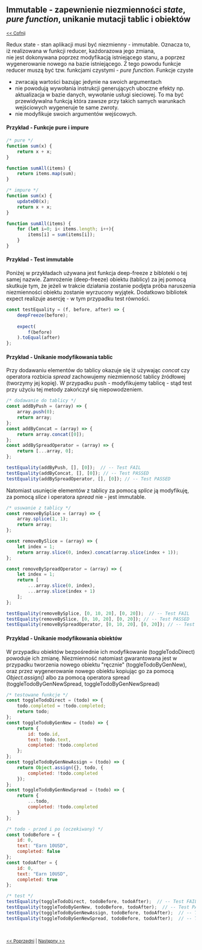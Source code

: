 ## Immutable - zapewnienie niezmienności _state_, _pure function_, unikanie mutacji tablic i obiektów  
<sub>[<< Cofnij](https://github.com/donatuss/Redux-Start-Egghead/blob/master/README.md)</sub><br/>

Redux state - stan aplikacji musi być niezmienny - immutable. Oznacza to, iż realizowana w funkcji reducer, każdorazowa jego zmiana,   
nie jest dokonywana poprzez modyfikacją istniejącego stanu, a poprzez wygenerowanie nowego na bazie istniejącego.
Z tego powodu funkcje reducer muszą być tzw. funkcjami czystymi - _pure function_. Funkcje czyste
+ zwracają wartości bazując jedynie na swoich argumentach
+ nie powodują wywołania instrukcji generujących uboczne efekty np. aktualizacja w bazie danych, wywołanie usługi sieciowej. 
To ma być przewidywalna funkcją która zawsze przy takich samych warunkach wejściowych wygeneruje te same zwroty.
+ nie modyfikuje swoich argumentów wejścowych.  

#### Przykład  - Funkcje pure i impure

```javascript
/* pure */
function sum(x) {
    return x + x;
}

function sumAll(items) {
    return items.map(sum);
}
```
```javascript
/* impure */
function sum(x) {
    updateDB(x);
    return x + x;
}

function sumAll(items) {
    for (let i=0; i< items.length; i++){
        items[i] = sum(items[i]);
    }
}
``` 

#### Przykład - Test immutable
Poniżej w przykładach używana jest funkcja deep-freeze z bibloteki o tej samej nazwie. Zamrożenie (deep-freeze) obiektu (tablicy) za jej pomocą skutkuje tym, 
że jeżeli w trakcie działania zostanie podjęta próba naruszenia niezmienności obiektu zostanie wyrzucony wyjątek. 
Dodatkowo bibliotek expect realizuje asercję - w tym przypadku test równości.
```javascript
const testEquality = (f, before, after) => {
    deepFreeze(before);
    
    expect(
        f(before)
    ).toEqual(after)
};

```
#### Przykład - Unikanie modyfikowania tablic
Przy dodawaniu elementów do tablicy okazuje się iż używając _concat_ czy operatora rozbicia _spread_ zachowujemy niezmienność tablicy źródłowej (tworzymy jej kopię).
W przypadku push - modyfikujemy tablicę - stąd test przy użyciu tej metody zakończył się niepowodzeniem.    
```javascript
/* dodawanie do tablicy */
const addByPush = (array) => {
    array.push(0);
    return array;
};
const addByConcat = (array) => {
    return array.concat([0]);
};
const addBySpreadOperator = (array) => {
    return [...array, 0];
};

testEquality(addByPush, [], [0]);  // -- Test FAIL 
testEquality(addByConcat, [], [0]); // -- Test PASSED
testEquality(addBySpreadOperator, [], [0]); // -- Test PASSED

```
Natomiast usunięcie elementów z tablicy za pomocą _splice_ ją modyfikuję, za pomocą _slice_ i operatora _spread_ nie - jest immutable.  
```javascript
/* usuwanie z tablicy */
const removeBySplice = (array) => {
    array.splice(1, 1);
    return array;
};

const removeBySlice = (array) => {
    let index = 1;
    return array.slice(0, index).concat(array.slice(index + 1));
};

const removeBySpreadOperator = (array) => {
    let index = 1;
    return [
        ...array.slice(0, index),
        ...array.slice(index + 1)
    ];
};

testEquality(removeBySplice, [0, 10, 20], [0, 20]);  // -- Test FAIL 
testEquality(removeBySlice, [0, 10, 20], [0, 20]); // -- Test PASSED
testEquality(removeBySpreadOperator, [0, 10, 20], [0, 20]); // -- Test PASSED

```
#### Przykład - Unikanie modyfikowania obiektów
W przypadku obiektów bezpośrednie ich modyfikowanie (toggleTodoDirect) powoduje ich zmianę. Niezmienność natomiast gwarantowana jest w przypadku tworzenia 
nowego obiektu "ręcznie" (toggleTodoByGenNew), oraz przez wygenerowanie nowego obiektu kopiując go za pomocą _Object.assign()_ albo za pomocą 
operatora spread (toggleTodoByGenNewSpread, toggleTodoByGenNewSpread)  
```javascript
/* testowane funkcje */
const toggleTodoDirect = (todo) => {
    todo.completed = !todo.completed;
    return todo;
};
const toggleTodoByGenNew = (todo) => {
    return {
        id: todo.id,
        text: todo.text,
        completed: !todo.completed
    };
};
const toggleTodoByGenNewAssign = (todo) => {
    return Object.assign({}, todo, {
        completed: !todo.completed
    });
};
const toggleTodoByGenNewSpread = (todo) => {
    return {
        ...todo,
        completed: !todo.completed
    }
};
```
```javascript
/* todo - przed i po (oczekiwany) */
const todoBefore = {
    id: 0,
    text: "Earn 10USD",
    completed: false
};
const todoAfter = {
    id: 0,
    text: "Earn 10USD",
    completed: true
};

/* test */
testEquality(toggleTodoDirect, todoBefore, todoAfter);  // -- Test FAIL 
testEquality(toggleTodoByGenNew, todoBefore, todoAfter);  // -- Test PASSED 
testEquality(toggleTodoByGenNewAssign, todoBefore, todoAfter);  // -- Test PASSED 
testEquality(toggleTodoByGenNewSpread, todoBefore, todoAfter);  // -- Test PASSED 
```
<br/>
 
 <sub>[<< Poprzedni](https://github.com/donatuss/Redux-Start-Egghead/blob/master/03-react-counter-example/README.md)
  | [Następny >>](https://github.com/donatuss/Redux-Start-Egghead/blob/master/03-react-counter-example/README.md)
 </sub>